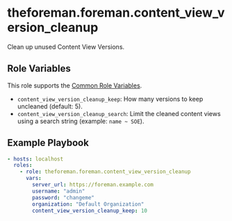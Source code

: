 theforeman.foreman.content_view_version_cleanup
===============================================

Clean up unused Content View Versions.

Role Variables
--------------

This role supports the [Common Role Variables](https://github.com/theforeman/foreman-ansible-modules/blob/develop/README.md#common-role-variables).

- `content_view_version_cleanup_keep`: How many versions to keep uncleaned (default: 5).
- `content_view_version_cleanup_search`: Limit the cleaned content views using a search string (example: `name ~ SOE`).

Example Playbook
----------------

```yaml
- hosts: localhost
  roles:
    - role: theforeman.foreman.content_view_version_cleanup
      vars:
        server_url: https://foreman.example.com
        username: "admin"
        password: "changeme"
        organization: "Default Organization"
        content_view_version_cleanup_keep: 10
```
